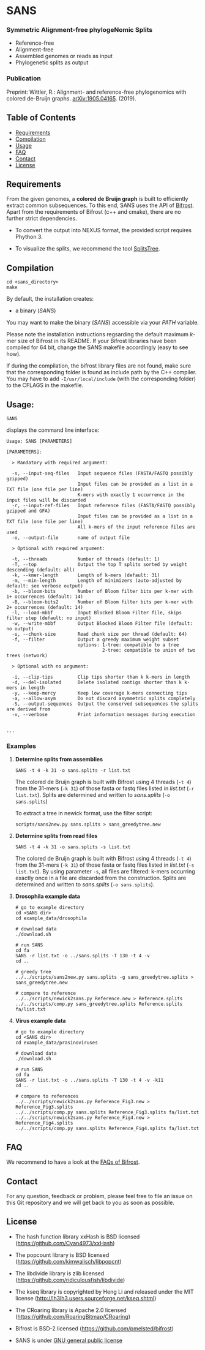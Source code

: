 # SANS

### Symmetric Alignment-free phylogeNomic Splits

* Reference-free
* Alignment-free
* Assembled genomes or reads as input
* Phylogenetic splits as output

### Publication

Preprint: Wittler, R.: Alignment- and reference-free phylogenomics with colored de-Bruijn graphs. [arXiv:1905.04165](https://arxiv.org/abs/1905.04165). (2019). 


## Table of Contents

* [Requirements](https://gitlab.ub.uni-bielefeld.de/roland.wittler/sans#requirements)
* [Compilation](https://gitlab.ub.uni-bielefeld.de/roland.wittler/sans#compilation)
* [Usage](https://gitlab.ub.uni-bielefeld.de/roland.wittler/sans#usage)
* [FAQ](https://gitlab.ub.uni-bielefeld.de/roland.wittler/sans#faq)
* [Contact](https://gitlab.ub.uni-bielefeld.de/roland.wittler/sans#contact)
* [License](https://gitlab.ub.uni-bielefeld.de/roland.wittler/sans#license)

## Requirements

From the given genomes, a **colored de Bruijn graph** is built to efficiently extract common subsequences. To this end, SANS uses the API of [Bifrost](https://github.com/pmelsted/bifrost). Apart from the requirements of Bifrost (c++ and cmake), there are no further strict dependencies.

* To convert the output into NEXUS format, the provided script requires Phython 3.

* To visualize the splits, we recommend the tool [SplitsTree](http://www.splitstree.org/).


## Compilation

```
cd <sans_directory>
make
```

By default, the installation creates:
* a binary (*SANS*)

You may want to make the binary (*SANS*) accessible via your *PATH* variable.

Please note the installation instructions regsarding the default maximum *k*-mer size of Bifrost in its README.
If your Bifrost libraries have been compiled for 64 bit, change the SANS makefile accordingly (easy to see how).

If during the compilation, the bifrost library files are not found, make sure that the corresponding folder is found as include path by the C++ compiler. You may have to add
`-I/usr/local/include` (with the corresponding folder) to the CFLAGS in the makefile.


## Usage:

```
SANS
```

displays the command line interface:
```
Usage: SANS [PARAMETERS]

[PARAMETERS]:

  > Mandatory with required argument:

  -s, --input-seq-files   Input sequence files (FASTA/FASTQ possibly gzipped)
                          Input files can be provided as a list in a TXT file (one file per line)
                          K-mers with exactly 1 occurrence in the input files will be discarded
  -r, --input-ref-files   Input reference files (FASTA/FASTQ possibly gzipped and GFA)
                          Input files can be provided as a list in a TXT file (one file per line)
                          All k-mers of the input reference files are used
  -o, --output-file       name of output file

  > Optional with required argument:

  -t, --threads           Number of threads (default: 1)
  -T, --top               Output the top T splits sorted by weight descending (default: all)
  -k, --kmer-length       Length of k-mers (default: 31)
  -m, --min-length        Length of minimizers (auto-adjusted by default: see verbose output)
  -b, --bloom-bits        Number of Bloom filter bits per k-mer with 1+ occurrences (default: 14)
  -B, --bloom-bits2       Number of Bloom filter bits per k-mer with 2+ occurrences (default: 14)
  -l, --load-mbbf         Input Blocked Bloom Filter file, skips filter step (default: no input)
  -w, --write-mbbf        Output Blocked Bloom Filter file (default: no output)
  -u, --chunk-size        Read chunk size per thread (default: 64)
  -f, --filter            Output a greedy maximum weight subset
                          options: 1-tree: compatible to a tree
                                   2-tree: compatible to union of two trees (network)

  > Optional with no argument:

  -i, --clip-tips         Clip tips shorter than k k-mers in length
  -d, --del-isolated      Delete isolated contigs shorter than k k-mers in length
  -y, --keep-mercy        Keep low coverage k-mers connecting tips
  -a, --allow-asym        Do not discard asymmetric splits completely
  -S, --output-sequences  Output the conserved subsequences the splits are derived from
  -v, --verbose           Print information messages during execution


...
```

### Examples

1. **Determine splits from assemblies**
   ```
   SANS -t 4 -k 31 -o sans.splits -r list.txt
   ```
   The colored de Bruijn graph is built with Bifrost using 4 threads (`-t 4`) from the 31-mers (`-k 31`) of those fasta or fastq files listed in *list.txt*  (`-r list.txt`). Splits are determined and written to *sans.splits* (`-o sans.splits`)

   To extract a tree in newick format, use the filter script:
   ```
   scripts/sans2new.py sans.splits > sans_greedytree.new 
   ```

2. **Determine splits from read files**
   ```
   SANS -t 4 -k 31 -o sans.splits -s list.txt
   ```
   The colored de Bruijn graph is built with Bifrost using 4 threads (`-t 4`) from the 31-mers (`-k 31`) of those fasta or fastq files listed in *list.txt*  (`-s list.txt`). By using parameter `-s`, all files are filtered: k-mers occurring exactly once in a file are discarded from the construction.  Splits are determined and written to *sans.splits* (`-o sans.splits`).

3. **Drosophila example data**
   ```
   # go to example directory
   cd <SANS dir>
   cd example_data/drosophila
   
   # download data
   ./download.sh
   
   # run SANS
   cd fa
   SANS -r list.txt -o ../sans.splits -T 130 -t 4 -v
   cd ..
   
   # greedy tree
   ../../scripts/sans2new.py sans.splits -g sans_greedytree.splits > sans_greedytree.new

   # compare to reference
   ../../scripts/newick2sans.py Reference.new > Reference.splits
   ../../scripts/comp.py sans_greedytree.splits Reference.splits fa/list.txt
   ```

4. **Virus example data**
   ```
   # go to example directory
   cd <SANS dir>
   cd example_data/prasinoviruses
      
   # download data
   ./download.sh
   
   # run SANS
   cd fa
   SANS -r list.txt -o ../sans.splits -T 130 -t 4 -v -k11
   cd ..

   # compare to references
   ../../scripts/newick2sans.py Reference_Fig3.new > Reference_Fig3.splits
   ../../scripts/comp.py sans.splits Reference_Fig3.splits fa/list.txt
   ../../scripts/newick2sans.py Reference_Fig4.new > Reference_Fig4.splits
   ../../scripts/comp.py sans.splits Reference_Fig4.splits fa/list.txt
   ```


## FAQ

We recommend to have a look at the [FAQs of Bifrost](https://github.com/pmelsted/bifrost#faq).


## Contact

For any question, feedback or problem, please feel free to file an issue on this Git repository and we will get back to you as soon as possible.

## License

* The hash function library xxHash is BSD licensed (https://github.com/Cyan4973/xxHash)

* The popcount library is BSD licensed (https://github.com/kimwalisch/libpopcnt)

* The libdivide library is zlib licensed (https://github.com/ridiculousfish/libdivide)

* The kseq library is copyrighted by Heng Li and released
  under the MIT license (http://lh3lh3.users.sourceforge.net/kseq.shtml)

* The CRoaring library is Apache 2.0 licensed (https://github.com/RoaringBitmap/CRoaring)

* Bifrost is BSD-2 licensed (https://github.com/pmelsted/bifrost)

* SANS is under [GNU general public license](https://gitlab.ub.uni-bielefeld.de/roland.wittler/sans/blob/master/LICENSE)

